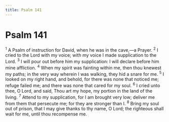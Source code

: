 ```yaml
---
title: Psalm 141
---
```

# Psalm 141

<sup>1</sup> A Psalm of instruction for David, when he was in the cave,—a Prayer. <sup>2</sup> I cried to the Lord with my voice; with my voice I made supplication to the Lord. <sup>3</sup> I will pour out before him my supplication: I will declare before him mine affliction. <sup>4</sup> When my spirit was fainting within me, then thou knewest my paths; in the very way wherein I was walking, they hid a snare for me. <sup>5</sup> I looked on my right hand, and behold, for there was none that noticed me; refuge failed me; and there was none that cared for my soul. <sup>6</sup> I cried unto thee, O Lord, and said, Thou art my hope, my portion in the land of the living. <sup>7</sup> Attend to my supplication, for I am brought very low; deliver me from them that persecute me; for they are stronger than I. <sup>8</sup> Bring my soul out of prison, that I may give thanks to thy name, O Lord; the righteous shall wait for me, until thou recompense me. 